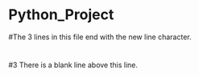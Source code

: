 # Python_Project

#The 3 lines in this file end with the new line character.

#

#3 There is a blank line above this line.
